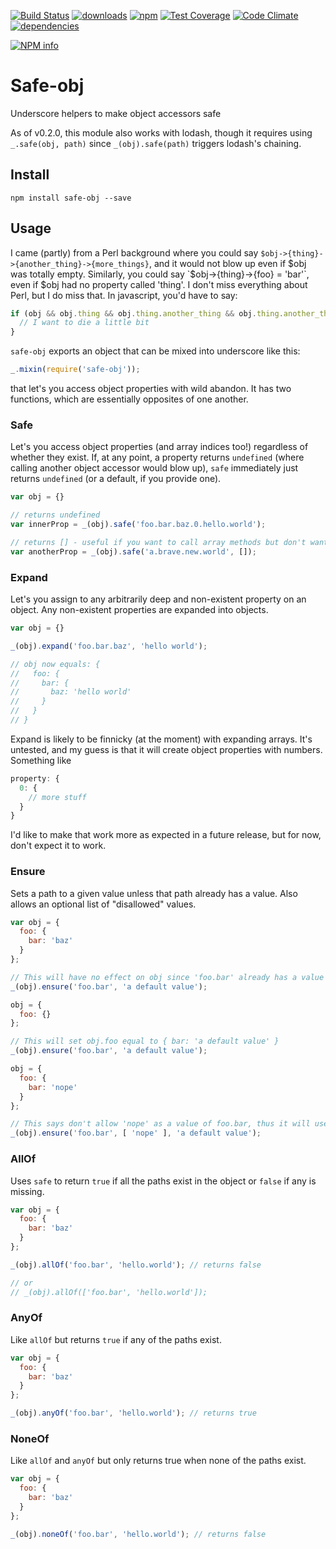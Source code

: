 [![Build Status](https://travis-ci.org/mantacode/safe-obj.png)](https://travis-ci.org/mantacode/safe-obj) [![downloads](http://img.shields.io/npm/dm/safe-obj.svg)](https://npmjs.org/package/safe-obj) [![npm](http://img.shields.io/npm/v/safe-obj.svg)](https://npmjs.org/package/safe-obj) [![Test Coverage](https://codeclimate.com/github/mantacode/safe-obj/badges/coverage.svg)](https://codeclimate.com/github/mantacode/safe-obj) [![Code Climate](https://codeclimate.com/github/mantacode/safe-obj/badges/gpa.svg)](https://codeclimate.com/github/mantacode/safe-obj) [![dependencies](https://david-dm.org/mantacode/safe-obj.png)](https://david-dm.org/mantacode/safe-obj)

[![NPM info](https://nodei.co/npm/safe-obj.png?downloads=true)](https://nodei.co/npm/safe-obj.png?downloads=true)

# Safe-obj

Underscore helpers to make object accessors safe

As of v0.2.0, this module also works with lodash, though it requires using `_.safe(obj, path)` since `_(obj).safe(path)` triggers lodash's chaining.

## Install

`npm install safe-obj --save`

## Usage

I came (partly) from a Perl background where you could say `$obj->{thing}->{another_thing}->{more_things}`, and it would not blow up even if $obj was totally empty. Similarly, you could say `$obj->{thing}->{foo} = 'bar'`, even if $obj had no property called 'thing'. I don't miss everything about Perl, but I do miss that. In javascript, you'd have to say:

```javascript
if (obj && obj.thing && obj.thing.another_thing && obj.thing.another_thing.more_things) {
  // I want to die a little bit
}
```

`safe-obj` exports an object that can be mixed into underscore like this:

```javascript
_.mixin(require('safe-obj'));
```

that let's you access object properties with wild abandon. It has two functions, which are essentially opposites of one another.

### Safe

Let's you access object properties (and array indices too!) regardless of whether they exist. If, at any point, a property returns `undefined` (where calling another object accessor would blow up), `safe` immediately just returns `undefined` (or a default, if you provide one).

```javascript
var obj = {}

// returns undefined
var innerProp = _(obj).safe('foo.bar.baz.0.hello.world'); 

// returns [] - useful if you want to call array methods but don't want to check the type
var anotherProp = _(obj).safe('a.brave.new.world', []); 
```

### Expand

Let's you assign to any arbitrarily deep and non-existent property on an object. Any non-existent properties are expanded into objects.

```javascript
var obj = {}

_(obj).expand('foo.bar.baz', 'hello world');

// obj now equals: {
//   foo: {
//     bar: {
//       baz: 'hello world'
//     }
//   }
// }
```

Expand is likely to be finnicky (at the moment) with expanding arrays. It's untested, and my guess is that it will create object properties with numbers. Something like

```javascript
property: {
  0: {
    // more stuff
  }
}
```

I'd like to make that work more as expected in a future release, but for now, don't expect it to work.

### Ensure

Sets a path to a given value unless that path already has a value. Also allows an optional list of "disallowed" values.

```javascript
var obj = {
  foo: {
    bar: 'baz'
  }
};

// This will have no effect on obj since 'foo.bar' already has a value
_(obj).ensure('foo.bar', 'a default value');

obj = {
  foo: {}
};

// This will set obj.foo equal to { bar: 'a default value' }
_(obj).ensure('foo.bar', 'a default value');

obj = {
  foo: {
    bar: 'nope'
  }
};

// This says don't allow 'nope' as a value of foo.bar, thus it will use the default
_(obj).ensure('foo.bar', [ 'nope' ], 'a default value');
```

### AllOf

Uses `safe` to return `true` if all the paths exist in the object or `false` if any is missing.

```javascript
var obj = {
  foo: {
    bar: 'baz'
  }
};

_(obj).allOf('foo.bar', 'hello.world'); // returns false

// or
// _(obj).allOf(['foo.bar', 'hello.world']);
```

### AnyOf

Like `allOf` but returns `true` if any of the paths exist.

```javascript
var obj = {
  foo: {
    bar: 'baz'
  }
};

_(obj).anyOf('foo.bar', 'hello.world'); // returns true
```

### NoneOf

Like `allOf` and `anyOf` but only returns true when none of the paths exist.

```javascript
var obj = {
  foo: {
    bar: 'baz'
  }
};

_(obj).noneOf('foo.bar', 'hello.world'); // returns false
```
